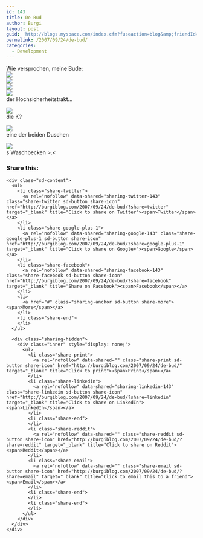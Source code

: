 ```yaml
---
id: 143
title: De Bud
author: Burgi
layout: post
guid: 'http://blogs.myspace.com/index.cfm?fuseaction=blog&amp;friendId=11116526'
permalink: /2007/09/24/de-bud/
categories:
  - Development
---
```

<p class="wp-flattr-button">
  <a class="FlattrButton" style="display:none;" href="http://burgiblog.com/2007/09/24/de-bud/" title=" De Bud" rev="flattr;uid:BurkhardR;language:en_GB;category:audio;tags:blog;button:compact;">Wie versprochen, meine Bude: der Hochsicherheitstrakt&#8230; die K? eine der beiden Duschen s Waschbecken >.<</a>
</p>

Wie versprochen, meine Bude:  
![][1]  
![][2]  
![][3]  
![][4]  
der Hochsicherheitstrakt&#8230;

![][5]  
die K?

![][6]  
eine der beiden Duschen

![][7]  
s Waschbecken >.<

<div class="sharedaddy sd-sharing-enabled">
  <div class="robots-nocontent sd-block sd-social sd-social-icon-text sd-sharing">
    <h3 class="sd-title">
      Share this:
    </h3>
    
    <div class="sd-content">
      <ul>
        <li class="share-twitter">
          <a rel="nofollow" data-shared="sharing-twitter-143" class="share-twitter sd-button share-icon" href="http://burgiblog.com/2007/09/24/de-bud/?share=twitter" target="_blank" title="Click to share on Twitter"><span>Twitter</span></a>
        </li>
        <li class="share-google-plus-1">
          <a rel="nofollow" data-shared="sharing-google-143" class="share-google-plus-1 sd-button share-icon" href="http://burgiblog.com/2007/09/24/de-bud/?share=google-plus-1" target="_blank" title="Click to share on Google+"><span>Google</span></a>
        </li>
        <li class="share-facebook">
          <a rel="nofollow" data-shared="sharing-facebook-143" class="share-facebook sd-button share-icon" href="http://burgiblog.com/2007/09/24/de-bud/?share=facebook" target="_blank" title="Share on Facebook"><span>Facebook</span></a>
        </li>
        <li>
          <a href="#" class="sharing-anchor sd-button share-more"><span>More</span></a>
        </li>
        <li class="share-end">
        </li>
      </ul>
      
      <div class="sharing-hidden">
        <div class="inner" style="display: none;">
          <ul>
            <li class="share-print">
              <a rel="nofollow" data-shared="" class="share-print sd-button share-icon" href="http://burgiblog.com/2007/09/24/de-bud/" target="_blank" title="Click to print"><span>Print</span></a>
            </li>
            <li class="share-linkedin">
              <a rel="nofollow" data-shared="sharing-linkedin-143" class="share-linkedin sd-button share-icon" href="http://burgiblog.com/2007/09/24/de-bud/?share=linkedin" target="_blank" title="Click to share on LinkedIn"><span>LinkedIn</span></a>
            </li>
            <li class="share-end">
            </li>
            <li class="share-reddit">
              <a rel="nofollow" data-shared="" class="share-reddit sd-button share-icon" href="http://burgiblog.com/2007/09/24/de-bud/?share=reddit" target="_blank" title="Click to share on Reddit"><span>Reddit</span></a>
            </li>
            <li class="share-email">
              <a rel="nofollow" data-shared="" class="share-email sd-button share-icon" href="http://burgiblog.com/2007/09/24/de-bud/?share=email" target="_blank" title="Click to email this to a friend"><span>Email</span></a>
            </li>
            <li class="share-end">
            </li>
            <li class="share-end">
            </li>
          </ul>
        </div>
      </div>
    </div>
  </div>
</div>

 [1]: http://a128.ac-images.myspacecdn.com/images01/89/l_7c636d36b392e2f57e781b9fd6afd6f7.jpg
 [2]: http://a649.ac-images.myspacecdn.com/images01/116/l_953aa346025b6db3a69c2dc6aa5b9f08.jpg
 [3]: http://a974.ac-images.myspacecdn.com/images01/81/l_33e99d0ab3b00a26616e0dd4164adacd.jpg
 [4]: http://a618.ac-images.myspacecdn.com/images01/76/l_f94e9fb6d8868cef665dbfa35642ced1.jpg
 [5]: http://a509.ac-images.myspacecdn.com/images01/109/l_3869b94ded45b722f8e4b7513c8e2e1c.jpg
 [6]: http://a313.ac-images.myspacecdn.com/images01/103/l_a2a3a1617abc0a3b4551a560e6473a70.jpg
 [7]: http://a788.ac-images.myspacecdn.com/images01/86/l_f19d35958294a8f2b2bec90632f9de3b.jpg